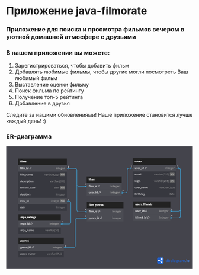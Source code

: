 # Приложение java-filmorate  
### Приложение для поиска и просмотра фильмов вечером в уютной домашней атмосфере с друзьями

### В нашем приложении вы можете:
1. Зарегистрироваться, чтобы добавить фильм
2. Добавлять любимые фильмы, чтобы другие могли посмотреть Ваш любимый фильм
3. Выставление оценки фильму
4. Поиск фильма по рейтингу
5. Получение топ-5 рейтинга
6. Добавление в друзья

Следите за нашими обновлениями! Наше приложение становится лучше каждый день! :)

### ER-диаграмма
![ER-diagram](src/main/resources/ER-diagram.png)
